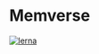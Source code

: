 # Memverse

[![lerna](https://img.shields.io/badge/maintained%20with-lerna-cc00ff.svg)](https://lerna.js.org/)
